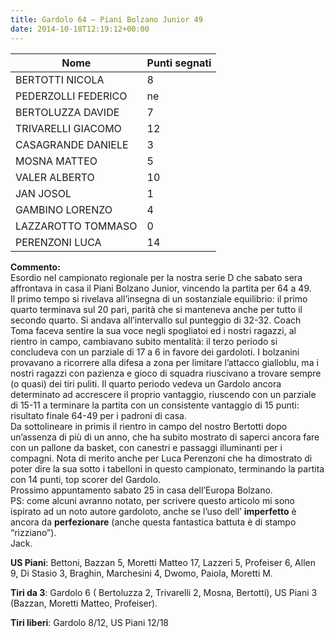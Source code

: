 ```yaml
---
title: Gardolo 64 – Piani Bolzano Junior 49
date: 2014-10-18T12:19:12+00:00
---
```

| **Nome** | **Punti segnati** |
| -------- | ----------------- |
| BERTOTTI NICOLA | 8 |
| PEDERZOLLI FEDERICO | ne |
| BERTOLUZZA DAVIDE | 7 |
| TRIVARELLI GIACOMO | 12 |
| CASAGRANDE DANIELE | 3 |
| MOSNA MATTEO | 5 |
| VALER ALBERTO | 10 |
| JAN JOSOL | 1 |
| GAMBINO LORENZO | 4 |
| LAZZAROTTO TOMMASO | 0 |
| PERENZONI LUCA | 14 |

**Commento:**  
Esordio nel campionato regionale per la nostra serie D che sabato sera affrontava in casa il Piani Bolzano Junior, vincendo la partita per 64 a 49.  
Il primo tempo si rivelava all’insegna di un sostanziale equilibrio: il primo quarto terminava sul 20 pari, parità che si manteneva anche per tutto il secondo quarto. Si andava all’intervallo sul punteggio di 32-32. Coach Toma faceva sentire la sua voce negli spogliatoi ed i nostri ragazzi, al rientro in campo, cambiavano subito mentalità: il terzo periodo si concludeva con un parziale di 17 a 6 in favore dei gardoloti. I bolzanini provavano a ricorrere alla difesa a zona per limitare l’attacco gialloblu, ma i nostri ragazzi con pazienza e gioco di squadra riuscivano a trovare sempre (o quasi) dei tiri puliti. Il quarto periodo vedeva un Gardolo ancora determinato ad accrescere il proprio vantaggio, riuscendo con un parziale di 15-11 a terminare la partita con un consistente vantaggio di 15 punti: risultato finale 64-49 per i padroni di casa.  
Da sottolineare in primis il rientro in campo del nostro Bertotti dopo un’assenza di più di un anno, che ha subito mostrato di saperci ancora fare con un pallone da basket, con canestri e passaggi illuminanti per i compagni. Nota di merito anche per Luca Perenzoni che ha dimostrato di poter dire la sua sotto i tabelloni in questo campionato, terminando la partita con 14 punti, top scorer del Gardolo.  
Prossimo appuntamento sabato 25 in casa dell’Europa Bolzano.  
PS: come alcuni avranno notato, per scrivere questo articolo mi sono ispirato ad un noto autore gardoloto, anche se l’uso dell’ **imperfetto** è ancora da **perfezionare** (anche questa fantastica battuta è di stampo “rizziano”).  
Jack.

**US Piani**: Bettoni, Bazzan 5, Moretti Matteo 17, Lazzeri 5, Profeiser 6, Allen 9, Di Stasio 3, Braghin, Marchesini 4, Dwomo, Paiola, Moretti M.

**Tiri da 3**: Gardolo 6 ( Bertoluzza 2, Trivarelli 2, Mosna, Bertotti), US Piani 3 (Bazzan, Moretti Matteo, Profeiser).

**Tiri liberi**: Gardolo 8/12, US Piani 12/18